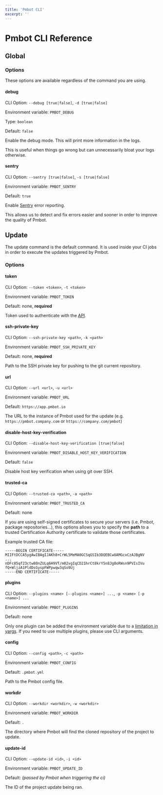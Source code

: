 ```yaml
---
title: 'Pmbot CLI'
excerpt: ''
---
```


# Pmbot CLI Reference

<div class="table-of-content"></div>

## Global

### Options

These options are available regardless of the command you are using.

#### debug

CLI Option: `--debug [true|false]`, `-d [true|false]`

Environment variable: `PMBOT_DEBUG`

Type: `boolean`

Default: `false`

Enable the debug mode. This will print more information in the logs.

This is useful when things go wrong but can unnecessarily bloat your logs otherwise.

#### sentry

CLI Option: `--sentry [true|false]`, `-s [true|false]`

Environment variable: `PMBOT_SENTRY`

Default: `true`

Enable [Sentry](https://sentry.io/) error reporting.

This allows us to detect and fix errors easier and sooner in order to improve the quality of Pmbot.

## Update

The update command is the default command. It is used inside your CI jobs in order to execute the updates triggered by Pmbot. 
 
### Options

#### token

CLI Option: `--token <token>`, `-t <token>`

Environment variable: `PMBOT_TOKEN`

Default: none, **required**

Token used to authenticate with the [API](#url).

#### ssh-private-key

CLI Option: `--ssh-private-key <path>`, `-k <path>`

Environment variable: `PMBOT_SSH_PRIVATE_KEY`

Default: none, **required**

Path to the SSH private key for pushing to the git current repository.

#### url

CLI Option: `--url <url>`, `-u <url>`

Environment variable: `PMBOT_URL`

Default: `https://app.pmbot.io`

The URL to the instance of Pmbot used for the update (e.g. `https://pmbot.company.com` or `https://company.com/pmbot`)

#### disable-host-key-verification

CLI Option: `--disable-host-key-verification [true|false]`

Environment variable: `PMBOT_DISABLE_HOST_KEY_VERIFICATION`

Default: `false`

Disable host key verification when using git over SSH.

#### trusted-ca

CLI Option: `--trusted-ca <path>`, `-a <path>`

Environment variable: `PMBOT_TRUSTED_CA`

Default: none

If you are using self-signed certificates to secure your servers (i.e. Pmbot, package repositories...),
this options allows you to specify the **path** to a trusted Certification Authority certificate to validate those certificates.

Example trusted CA file:

<div class="code-group" data-props='{ "lineNumbers": ["true"] }'>

```shell script
-----BEGIN CERTIFICATE-----
MIIFtDCCA5ygAwIBAgIJAKh8+CrWL5MeMA0GCSqGSIb3DQEBCwUAMGcxCzAJBgNV
...
nDFc85qf23ctw8OnZULq6H9VT/m02vgIqCD21hrCt8krY5n8JgOoRWsn9PVIsIVu
fQ+WljzA1PldDsGyspFWPpwqw3qSo9Uj
-----END CERTIFICATE-----
```

</div> 

#### plugins

CLI Option: `--plugins <name> [--plugins <name>] ...`, `-p <name> [-p <name>] ...`

Environment variable: `PMBOT_PLUGINS`

Default: none

<div class="blockquote" data-props='{ "mod": "warning" }'>

Only one plugin can be added the environment variable due to a [limitation in yargs](https://github.com/yargs/yargs/issues/821).
If you need to use multiple plugins, please use CLI arguments.    

</div>

#### config

CLI Option: `--config <path>`, `-c <path>`

Environment variable: `PMBOT_CONFIG`

Default: `.pmbot.yml`

Path to the Pmbot config file.

#### workdir

CLI Option: `--workdir <workdir>`, `-w <workdir>`

Environment variable: `PMBOT_WORKDIR`

Default: `.`

The directory where Pmbot will find the cloned repository of the project to update.

#### update-id

CLI Option: `--update-id <id>`, `-i <id>`

Environment variable: `PMBOT_UPDATE_ID`

Default: *(passed by Pmbot when triggering the ci)*

The ID of the project update being ran.
